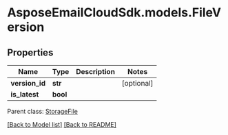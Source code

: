# AsposeEmailCloudSdk.models.FileVersion
## Properties
Name | Type | Description | Notes
------------ | ------------- | ------------- | -------------
**version_id** | **str** |  | [optional] 
**is_latest** | **bool** |  | 

 Parent class: [StorageFile](StorageFile.md)

[[Back to Model list]](Models.md) [[Back to README]](README.md)


